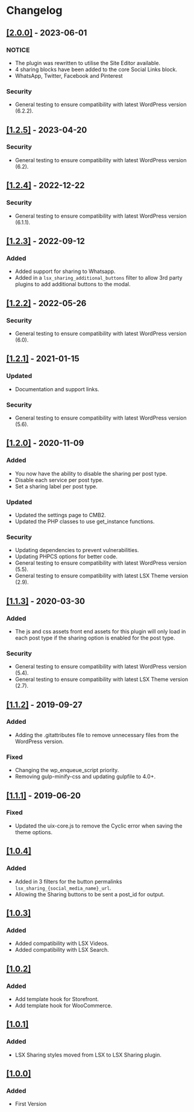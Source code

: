# Changelog

## [[2.0.0]](https://github.com/lightspeeddevelopment/lsx-sharing/releases/tag/2.0.0) - 2023-06-01

### NOTICE
- The plugin was rewritten to utilise the Site Editor available.
- 4 sharing blocks have been added to the core Social Links block.
- WhatsApp, Twitter, Facebook and Pinterest

### Security
- General testing to ensure compatibility with latest WordPress version (6.2.2).

## [[1.2.5]](https://github.com/lightspeeddevelopment/lsx-sharing/releases/tag/1.2.5) - 2023-04-20

### Security
- General testing to ensure compatibility with latest WordPress version (6.2).

## [[1.2.4]](https://github.com/lightspeeddevelopment/lsx-sharing/releases/tag/1.2.4) - 2022-12-22

### Security
- General testing to ensure compatibility with latest WordPress version (6.1.1).

## [[1.2.3]](https://github.com/lightspeeddevelopment/lsx-sharing/releases/tag/1.2.3) - 2022-09-12

### Added
- Added support for sharing to Whatsapp.
- Added in a `lsx_sharing_additional_buttons` filter to allow 3rd party plugins to add additional buttons to the modal.

## [[1.2.2]](https://github.com/lightspeeddevelopment/lsx-sharing/releases/tag/1.2.2) - 2022-05-26

### Security
- General testing to ensure compatibility with latest WordPress version (6.0).

## [[1.2.1]](https://github.com/lightspeeddevelopment/lsx-sharing/releases/tag/1.2.1) - 2021-01-15

### Updated
- Documentation and support links.

### Security
- General testing to ensure compatibility with latest WordPress version (5.6).

## [[1.2.0]](https://github.com/lightspeeddevelopment/lsx-sharing/releases/tag/1.2.0) - 2020-11-09

### Added

- You now have the ability to disable the sharing per post type.
- Disable each service per post type.
- Set a sharing label per post type.

### Updated

- Updated the settings page to CMB2.
- Updated the PHP classes to use get_instance functions.

### Security

- Updating dependencies to prevent vulnerabilities.
- Updating PHPCS options for better code.
- General testing to ensure compatibility with latest WordPress version (5.5).
- General testing to ensure compatibility with latest LSX Theme version (2.9).

## [[1.1.3]](https://github.com/lightspeeddevelopment/lsx-sharing/releases/tag/1.1.3) - 2020-03-30

### Added

- The js and css assets front end assets for this plugin will only load in each post type if the sharing option is enabled for the post type.

### Security

- General testing to ensure compatibility with latest WordPress version (5.4).
- General testing to ensure compatibility with latest LSX Theme version (2.7).

## [[1.1.2]](https://github.com/lightspeeddevelopment/lsx-sharing/releases/tag/1.1.2) - 2019-09-27

### Added

- Adding the .gitattributes file to remove unnecessary files from the WordPress version.

### Fixed

- Changing the wp_enqueue_script priority.
- Removing gulp-minify-css and updating gulpfile to 4.0+.

## [[1.1.1]](https://github.com/lightspeeddevelopment/lsx-sharing/releases/tag/1.1.1) - 2019-06-20

### Fixed

- Updated the uix-core.js to remove the Cyclic error when saving the theme options.

## [[1.0.4]]()

### Added

- Added in 3 filters for the button permalinks `lsx_sharing_{social_media_name}_url`.
- Allowing the Sharing buttons to be sent a post_id for output.

## [[1.0.3]]()

### Added

- Added compatibility with LSX Videos.
- Added compatibility with LSX Search.

## [[1.0.2]]()

### Added

- Add template hook for Storefront.
- Add template hook for WooCommerce.

## [[1.0.1]]()

### Added

- LSX Sharing styles moved from LSX to LSX Sharing plugin.

## [[1.0.0]]()

### Added

- First Version
